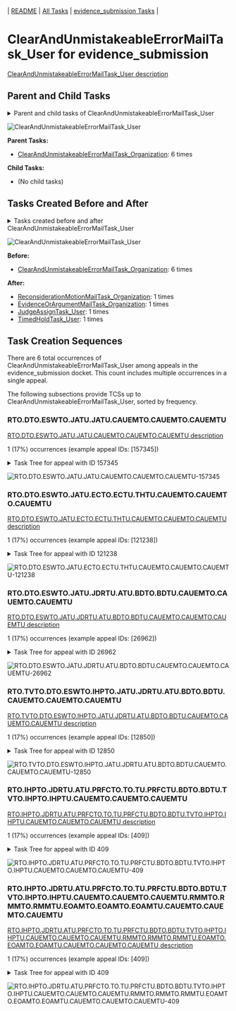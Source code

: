 <!-- DO NOT EDIT THIS FILE.  This file is autogenerated. -->
| [README](../README.md) | [All Tasks](../alltasks.md) | [evidence_submission Tasks](tasklist.md) |

# ClearAndUnmistakeableErrorMailTask_User for evidence_submission

[ClearAndUnmistakeableErrorMailTask_User description](../descr/ClearAndUnmistakeableErrorMailTask_User.md)

## Parent and Child Tasks

<details><summary markdown='span'>Parent and child tasks of ClearAndUnmistakeableErrorMailTask_User
</summary>

```
digraph G {
rankdir=LR;
node [shape=box]
"ClearAndUnmistakeableErrorMailTask_Organization" -> "ClearAndUnmistakeableErrorMailTask_User" [label=6]
}
```
</details>

![ClearAndUnmistakeableErrorMailTask_User](dot/ClearAndUnmistakeableErrorMailTask_User-parentchild.dot.png)

**Parent Tasks:**

   * [ClearAndUnmistakeableErrorMailTask_Organization](ClearAndUnmistakeableErrorMailTask_Organization.md): 6 times

**Child Tasks:**

   * (No child tasks)

## Tasks Created Before and After

<details><summary markdown='span'>Tasks created before and after ClearAndUnmistakeableErrorMailTask_User</summary>

```
digraph G {
rankdir=LR;

"ClearAndUnmistakeableErrorMailTask_User" -> "TimedHoldTask_User" [label=1]
"ClearAndUnmistakeableErrorMailTask_User" -> "ReconsiderationMotionMailTask_Organization" [label=1]
"ClearAndUnmistakeableErrorMailTask_User" -> "JudgeAssignTask_User" [label=1]
"ClearAndUnmistakeableErrorMailTask_User" -> "EvidenceOrArgumentMailTask_Organization" [label=1]
"ClearAndUnmistakeableErrorMailTask_Organization" -> "ClearAndUnmistakeableErrorMailTask_User" [label=6]
}
```
</details>

![ClearAndUnmistakeableErrorMailTask_User](dot/ClearAndUnmistakeableErrorMailTask_User.dot.png)

**Before:**

   * [ClearAndUnmistakeableErrorMailTask_Organization](ClearAndUnmistakeableErrorMailTask_Organization.md): 6 times

**After:**

   * [ReconsiderationMotionMailTask_Organization](ReconsiderationMotionMailTask_Organization.md): 1 times
   * [EvidenceOrArgumentMailTask_Organization](EvidenceOrArgumentMailTask_Organization.md): 1 times
   * [JudgeAssignTask_User](JudgeAssignTask_User.md): 1 times
   * [TimedHoldTask_User](TimedHoldTask_User.md): 1 times

## Task Creation Sequences

There are 6 total occurrences of ClearAndUnmistakeableErrorMailTask_User among appeals in the evidence_submission docket.  This count includes multiple occurrences in a single appeal.

The following subsections provide TCSs up to ClearAndUnmistakeableErrorMailTask_User, sorted by frequency.

### RTO.DTO.ESWTO.JATU.JATU.CAUEMTO.CAUEMTO.CAUEMTU

[RTO.DTO.ESWTO.JATU.JATU.CAUEMTO.CAUEMTO.CAUEMTU description](../descr/RTO.DTO.ESWTO.JATU.JATU.CAUEMTO.CAUEMTO.CAUEMTU.md)

1 (17%) occurrences (example appeal IDs: [157345])

<details><summary markdown='span'>Task Tree for appeal with ID 157345</summary>

```
@startuml
skinparam {
  ObjectBorderColor #555
  ObjectBorderThickness 0
  ObjectFontStyle bold
  ObjectFontSize 14
  ObjectAttributeFontColor #333
  ObjectAttributeFontSize 12
}
  object 0.RootTask #8dd3c7 {
Organization
}
  object 1.DistributionTask #ffffb3 {
Organization
}
  object 2.EvidenceSubmissionWindowTask #fccde5 {
Organization
}
  object 3.JudgeAssignTask #ccebc5 {
User
}
  object 4.JudgeDecisionReviewTask #d9d9d9 {
User
}
  object 5.AttorneyTask #bc80bd {
User
}
  object 6.JudgeAssignTask #ccebc5 {
User
}
  object 7.ClearAndUnmistakeableErrorMailTask #b3de69 {
Organization
}
  object 8.ClearAndUnmistakeableErrorMailTask #b3de69 {
Organization
}
  object 9.ClearAndUnmistakeableErrorMailTask #b3de69 {
User  <back:white>    </back>
}
  object 10.JudgeDecisionReviewTask #d9d9d9 {
User
}
  object 11.AttorneyTask #bc80bd {
User
}
  object 12.JudgeAssignTask #ccebc5 {
User
}
  object 13.JudgeAssignTask #ccebc5 {
User
}
  object 14.JudgeDecisionReviewTask #d9d9d9 {
User
}
  object 15.AttorneyTask #bc80bd {
User
}
  object 16.BvaDispatchTask #b3de69 {
Organization
}
  object 17.BvaDispatchTask #b3de69 {
User
}
0.RootTask -- 1.DistributionTask
1.DistributionTask -- 2.EvidenceSubmissionWindowTask
0.RootTask -- 3.JudgeAssignTask
0.RootTask -- 4.JudgeDecisionReviewTask
4.JudgeDecisionReviewTask -- 5.AttorneyTask
0.RootTask -- 6.JudgeAssignTask
0.RootTask -- 7.ClearAndUnmistakeableErrorMailTask
7.ClearAndUnmistakeableErrorMailTask -- 8.ClearAndUnmistakeableErrorMailTask
8.ClearAndUnmistakeableErrorMailTask -- 9.ClearAndUnmistakeableErrorMailTask
0.RootTask -- 10.JudgeDecisionReviewTask
10.JudgeDecisionReviewTask -- 11.AttorneyTask
0.RootTask -- 12.JudgeAssignTask
0.RootTask -- 13.JudgeAssignTask
0.RootTask -- 14.JudgeDecisionReviewTask
14.JudgeDecisionReviewTask -- 15.AttorneyTask
0.RootTask -- 16.BvaDispatchTask
16.BvaDispatchTask -- 17.BvaDispatchTask
@enduml
```
</details>

![RTO.DTO.ESWTO.JATU.JATU.CAUEMTO.CAUEMTO.CAUEMTU-157345](uml/RTO.DTO.ESWTO.JATU.JATU.CAUEMTO.CAUEMTO.CAUEMTU-157345.png)

### RTO.DTO.ESWTO.JATU.ECTO.ECTU.THTU.CAUEMTO.CAUEMTO.CAUEMTU

[RTO.DTO.ESWTO.JATU.ECTO.ECTU.THTU.CAUEMTO.CAUEMTO.CAUEMTU description](../descr/RTO.DTO.ESWTO.JATU.ECTO.ECTU.THTU.CAUEMTO.CAUEMTO.CAUEMTU.md)

1 (17%) occurrences (example appeal IDs: [121238])

<details><summary markdown='span'>Task Tree for appeal with ID 121238</summary>

```
@startuml
skinparam {
  ObjectBorderColor #555
  ObjectBorderThickness 0
  ObjectFontStyle bold
  ObjectFontSize 14
  ObjectAttributeFontColor #333
  ObjectAttributeFontSize 12
}
  object 0.RootTask #8dd3c7 {
Organization
}
  object 1.DistributionTask #ffffb3 {
Organization
}
  object 2.EvidenceSubmissionWindowTask #fccde5 {
Organization
}
  object 3.JudgeAssignTask #ccebc5 {
User
}
  object 4.ExtensionColocatedTask #ffed6f {
Organization
}
  object 5.ExtensionColocatedTask #ffed6f {
User
}
  object 6.TimedHoldTask #fccde5 {
User
}
  object 7.ClearAndUnmistakeableErrorMailTask #b3de69 {
Organization
}
  object 8.ClearAndUnmistakeableErrorMailTask #b3de69 {
Organization
}
  object 9.ClearAndUnmistakeableErrorMailTask #b3de69 {
User  <back:white>    </back>
}
  object 10.TimedHoldTask #fccde5 {
User
}
  object 11.JudgeDecisionReviewTask #d9d9d9 {
User
}
  object 12.AttorneyTask #bc80bd {
User
}
  object 13.JudgeAssignTask #ccebc5 {
User
}
  object 14.JudgeAssignTask #ccebc5 {
User
}
  object 15.JudgeDecisionReviewTask #d9d9d9 {
User
}
  object 16.AttorneyTask #bc80bd {
User
}
  object 17.BvaDispatchTask #b3de69 {
Organization
}
  object 18.BvaDispatchTask #b3de69 {
User
}
  object 19.BvaDispatchTask #b3de69 {
User
}
0.RootTask -- 1.DistributionTask
1.DistributionTask -- 2.EvidenceSubmissionWindowTask
0.RootTask -- 3.JudgeAssignTask
3.JudgeAssignTask -- 4.ExtensionColocatedTask
4.ExtensionColocatedTask -- 5.ExtensionColocatedTask
5.ExtensionColocatedTask -- 6.TimedHoldTask
0.RootTask -- 7.ClearAndUnmistakeableErrorMailTask
7.ClearAndUnmistakeableErrorMailTask -- 8.ClearAndUnmistakeableErrorMailTask
8.ClearAndUnmistakeableErrorMailTask -- 9.ClearAndUnmistakeableErrorMailTask
5.ExtensionColocatedTask -- 10.TimedHoldTask
0.RootTask -- 11.JudgeDecisionReviewTask
11.JudgeDecisionReviewTask -- 12.AttorneyTask
0.RootTask -- 13.JudgeAssignTask
0.RootTask -- 14.JudgeAssignTask
0.RootTask -- 15.JudgeDecisionReviewTask
15.JudgeDecisionReviewTask -- 16.AttorneyTask
0.RootTask -- 17.BvaDispatchTask
17.BvaDispatchTask -- 18.BvaDispatchTask
17.BvaDispatchTask -- 19.BvaDispatchTask
@enduml
```
</details>

![RTO.DTO.ESWTO.JATU.ECTO.ECTU.THTU.CAUEMTO.CAUEMTO.CAUEMTU-121238](uml/RTO.DTO.ESWTO.JATU.ECTO.ECTU.THTU.CAUEMTO.CAUEMTO.CAUEMTU-121238.png)

### RTO.DTO.ESWTO.JATU.JDRTU.ATU.BDTO.BDTU.CAUEMTO.CAUEMTO.CAUEMTU

[RTO.DTO.ESWTO.JATU.JDRTU.ATU.BDTO.BDTU.CAUEMTO.CAUEMTO.CAUEMTU description](../descr/RTO.DTO.ESWTO.JATU.JDRTU.ATU.BDTO.BDTU.CAUEMTO.CAUEMTO.CAUEMTU.md)

1 (17%) occurrences (example appeal IDs: [26962])

<details><summary markdown='span'>Task Tree for appeal with ID 26962</summary>

```
@startuml
skinparam {
  ObjectBorderColor #555
  ObjectBorderThickness 0
  ObjectFontStyle bold
  ObjectFontSize 14
  ObjectAttributeFontColor #333
  ObjectAttributeFontSize 12
}
  object 0.RootTask #8dd3c7 {
Organization
}
  object 1.DistributionTask #ffffb3 {
Organization
}
  object 2.EvidenceSubmissionWindowTask #fccde5 {
Organization
}
  object 3.JudgeAssignTask #ccebc5 {
User
}
  object 4.JudgeDecisionReviewTask #d9d9d9 {
User
}
  object 5.AttorneyTask #bc80bd {
User
}
  object 6.BvaDispatchTask #b3de69 {
Organization
}
  object 7.BvaDispatchTask #b3de69 {
User
}
  object 8.ClearAndUnmistakeableErrorMailTask #b3de69 {
Organization
}
  object 9.ClearAndUnmistakeableErrorMailTask #b3de69 {
Organization
}
  object 10.ClearAndUnmistakeableErrorMailTask #b3de69 {
User  <back:white>    </back>
}
0.RootTask -- 1.DistributionTask
1.DistributionTask -- 2.EvidenceSubmissionWindowTask
0.RootTask -- 3.JudgeAssignTask
0.RootTask -- 4.JudgeDecisionReviewTask
4.JudgeDecisionReviewTask -- 5.AttorneyTask
0.RootTask -- 6.BvaDispatchTask
6.BvaDispatchTask -- 7.BvaDispatchTask
0.RootTask -- 8.ClearAndUnmistakeableErrorMailTask
8.ClearAndUnmistakeableErrorMailTask -- 9.ClearAndUnmistakeableErrorMailTask
9.ClearAndUnmistakeableErrorMailTask -- 10.ClearAndUnmistakeableErrorMailTask
@enduml
```
</details>

![RTO.DTO.ESWTO.JATU.JDRTU.ATU.BDTO.BDTU.CAUEMTO.CAUEMTO.CAUEMTU-26962](uml/RTO.DTO.ESWTO.JATU.JDRTU.ATU.BDTO.BDTU.CAUEMTO.CAUEMTO.CAUEMTU-26962.png)

### RTO.TVTO.DTO.ESWTO.IHPTO.JATU.JDRTU.ATU.BDTO.BDTU.CAUEMTO.CAUEMTO.CAUEMTU

[RTO.TVTO.DTO.ESWTO.IHPTO.JATU.JDRTU.ATU.BDTO.BDTU.CAUEMTO.CAUEMTO.CAUEMTU description](../descr/RTO.TVTO.DTO.ESWTO.IHPTO.JATU.JDRTU.ATU.BDTO.BDTU.CAUEMTO.CAUEMTO.CAUEMTU.md)

1 (17%) occurrences (example appeal IDs: [12850])

<details><summary markdown='span'>Task Tree for appeal with ID 12850</summary>

```
@startuml
skinparam {
  ObjectBorderColor #555
  ObjectBorderThickness 0
  ObjectFontStyle bold
  ObjectFontSize 14
  ObjectAttributeFontColor #333
  ObjectAttributeFontSize 12
}
  object 0.RootTask #8dd3c7 {
Organization
}
  object 1.TrackVeteranTask #bebada {
Organization
}
  object 2.DistributionTask #ffffb3 {
Organization
}
  object 3.EvidenceSubmissionWindowTask #fccde5 {
Organization
}
  object 4.InformalHearingPresentationTask #fdb462 {
Organization
}
  object 5.JudgeAssignTask #ccebc5 {
User
}
  object 6.JudgeDecisionReviewTask #d9d9d9 {
User
}
  object 7.AttorneyTask #bc80bd {
User
}
  object 8.BvaDispatchTask #b3de69 {
Organization
}
  object 9.BvaDispatchTask #b3de69 {
User
}
  object 10.OtherMotionMailTask #ffed6f {
Organization
}
  object 11.OtherMotionMailTask #ffed6f {
Organization
}
  object 12.ClearAndUnmistakeableErrorMailTask #b3de69 {
Organization
}
  object 13.ClearAndUnmistakeableErrorMailTask #b3de69 {
Organization
}
  object 14.ClearAndUnmistakeableErrorMailTask #b3de69 {
User  <back:white>    </back>
}
0.RootTask -- 1.TrackVeteranTask
0.RootTask -- 2.DistributionTask
2.DistributionTask -- 3.EvidenceSubmissionWindowTask
2.DistributionTask -- 4.InformalHearingPresentationTask
0.RootTask -- 5.JudgeAssignTask
0.RootTask -- 6.JudgeDecisionReviewTask
6.JudgeDecisionReviewTask -- 7.AttorneyTask
0.RootTask -- 8.BvaDispatchTask
8.BvaDispatchTask -- 9.BvaDispatchTask
0.RootTask -- 10.OtherMotionMailTask
10.OtherMotionMailTask -- 11.OtherMotionMailTask
0.RootTask -- 12.ClearAndUnmistakeableErrorMailTask
12.ClearAndUnmistakeableErrorMailTask -- 13.ClearAndUnmistakeableErrorMailTask
13.ClearAndUnmistakeableErrorMailTask -- 14.ClearAndUnmistakeableErrorMailTask
@enduml
```
</details>

![RTO.TVTO.DTO.ESWTO.IHPTO.JATU.JDRTU.ATU.BDTO.BDTU.CAUEMTO.CAUEMTO.CAUEMTU-12850](uml/RTO.TVTO.DTO.ESWTO.IHPTO.JATU.JDRTU.ATU.BDTO.BDTU.CAUEMTO.CAUEMTO.CAUEMTU-12850.png)

### RTO.IHPTO.JDRTU.ATU.PRFCTO.TO.TU.PRFCTU.BDTO.BDTU.TVTO.IHPTO.IHPTU.CAUEMTO.CAUEMTO.CAUEMTU

[RTO.IHPTO.JDRTU.ATU.PRFCTO.TO.TU.PRFCTU.BDTO.BDTU.TVTO.IHPTO.IHPTU.CAUEMTO.CAUEMTO.CAUEMTU description](../descr/RTO.IHPTO.JDRTU.ATU.PRFCTO.TO.TU.PRFCTU.BDTO.BDTU.TVTO.IHPTO.IHPTU.CAUEMTO.CAUEMTO.CAUEMTU.md)

1 (17%) occurrences (example appeal IDs: [409])

<details><summary markdown='span'>Task Tree for appeal with ID 409</summary>

```
@startuml
skinparam {
  ObjectBorderColor #555
  ObjectBorderThickness 0
  ObjectFontStyle bold
  ObjectFontSize 14
  ObjectAttributeFontColor #333
  ObjectAttributeFontSize 12
}
  object 0.RootTask #8dd3c7 {
Organization
}
  object 1.InformalHearingPresentationTask #fdb462 {
Organization
}
  object 2.JudgeDecisionReviewTask #d9d9d9 {
User
}
  object 3.AttorneyTask #bc80bd {
User
}
  object 4.PreRoutingFoiaColocatedTask #8dd3c7 {
Organization
}
  object 5.PreRoutingFoiaColocatedTask #8dd3c7 {
User
}
  object 6.Task #8dd3c7 {
Organization
}
  object 7.Task #8dd3c7 {
User
}
  object 8.PreRoutingFoiaColocatedTask #8dd3c7 {
User
}
  object 9.BvaDispatchTask #b3de69 {
Organization
}
  object 10.BvaDispatchTask #b3de69 {
User
}
  object 11.JudgeDispatchReturnTask #ffffb3 {
User
}
  object 12.TrackVeteranTask #bebada {
Organization
}
  object 13.InformalHearingPresentationTask #fdb462 {
Organization
}
  object 14.InformalHearingPresentationTask #fdb462 {
User
}
  object 15.ClearAndUnmistakeableErrorMailTask #b3de69 {
Organization
}
  object 16.ClearAndUnmistakeableErrorMailTask #b3de69 {
Organization
}
  object 17.ClearAndUnmistakeableErrorMailTask #b3de69 {
User  <back:white>    </back>
}
  object 18.AodMotionMailTask #d9d9d9 {
Organization
}
  object 19.AodMotionMailTask #d9d9d9 {
Organization
}
  object 20.AodMotionMailTask #d9d9d9 {
User
}
  object 21.ReconsiderationMotionMailTask #fdb462 {
Organization
}
  object 22.ReconsiderationMotionMailTask #fdb462 {
Organization
}
  object 23.ReconsiderationMotionMailTask #fdb462 {
User
}
  object 24.EvidenceOrArgumentMailTask #ffffb3 {
Organization
}
  object 25.EvidenceOrArgumentMailTask #ffffb3 {
Organization
}
  object 26.EvidenceOrArgumentMailTask #ffffb3 {
User
}
  object 27.EvidenceOrArgumentMailTask #ffffb3 {
User
}
  object 28.ClearAndUnmistakeableErrorMailTask #b3de69 {
Organization
}
  object 29.ClearAndUnmistakeableErrorMailTask #b3de69 {
Organization
}
  object 30.ClearAndUnmistakeableErrorMailTask #b3de69 {
User  <back:white>    </back>
}
  object 31.ReconsiderationMotionMailTask #fdb462 {
Organization
}
  object 32.ReconsiderationMotionMailTask #fdb462 {
Organization
}
  object 33.ReconsiderationMotionMailTask #fdb462 {
User
}
  object 34.AodMotionMailTask #d9d9d9 {
Organization
}
  object 35.AodMotionMailTask #d9d9d9 {
Organization
}
  object 36.AodMotionMailTask #d9d9d9 {
User
}
  object 37.EvidenceOrArgumentMailTask #ffffb3 {
Organization
}
  object 38.EvidenceOrArgumentMailTask #ffffb3 {
Organization
}
  object 39.EvidenceOrArgumentMailTask #ffffb3 {
User
}
  object 40.EvidenceOrArgumentMailTask #ffffb3 {
Organization
}
  object 41.EvidenceOrArgumentMailTask #ffffb3 {
Organization
}
  object 42.EvidenceOrArgumentMailTask #ffffb3 {
User
}
0.RootTask -- 1.InformalHearingPresentationTask
0.RootTask -- 2.JudgeDecisionReviewTask
2.JudgeDecisionReviewTask -- 3.AttorneyTask
3.AttorneyTask -- 4.PreRoutingFoiaColocatedTask
4.PreRoutingFoiaColocatedTask -- 5.PreRoutingFoiaColocatedTask
5.PreRoutingFoiaColocatedTask -- 6.Task
6.Task -- 7.Task
4.PreRoutingFoiaColocatedTask -- 8.PreRoutingFoiaColocatedTask
0.RootTask -- 9.BvaDispatchTask
9.BvaDispatchTask -- 10.BvaDispatchTask
10.BvaDispatchTask -- 11.JudgeDispatchReturnTask
0.RootTask -- 12.TrackVeteranTask
0.RootTask -- 13.InformalHearingPresentationTask
13.InformalHearingPresentationTask -- 14.InformalHearingPresentationTask
0.RootTask -- 15.ClearAndUnmistakeableErrorMailTask
15.ClearAndUnmistakeableErrorMailTask -- 16.ClearAndUnmistakeableErrorMailTask
16.ClearAndUnmistakeableErrorMailTask -- 17.ClearAndUnmistakeableErrorMailTask
0.RootTask -- 18.AodMotionMailTask
18.AodMotionMailTask -- 19.AodMotionMailTask
19.AodMotionMailTask -- 20.AodMotionMailTask
0.RootTask -- 21.ReconsiderationMotionMailTask
21.ReconsiderationMotionMailTask -- 22.ReconsiderationMotionMailTask
22.ReconsiderationMotionMailTask -- 23.ReconsiderationMotionMailTask
0.RootTask -- 24.EvidenceOrArgumentMailTask
24.EvidenceOrArgumentMailTask -- 25.EvidenceOrArgumentMailTask
25.EvidenceOrArgumentMailTask -- 26.EvidenceOrArgumentMailTask
25.EvidenceOrArgumentMailTask -- 27.EvidenceOrArgumentMailTask
0.RootTask -- 28.ClearAndUnmistakeableErrorMailTask
28.ClearAndUnmistakeableErrorMailTask -- 29.ClearAndUnmistakeableErrorMailTask
29.ClearAndUnmistakeableErrorMailTask -- 30.ClearAndUnmistakeableErrorMailTask
0.RootTask -- 31.ReconsiderationMotionMailTask
31.ReconsiderationMotionMailTask -- 32.ReconsiderationMotionMailTask
32.ReconsiderationMotionMailTask -- 33.ReconsiderationMotionMailTask
0.RootTask -- 34.AodMotionMailTask
34.AodMotionMailTask -- 35.AodMotionMailTask
35.AodMotionMailTask -- 36.AodMotionMailTask
0.RootTask -- 37.EvidenceOrArgumentMailTask
37.EvidenceOrArgumentMailTask -- 38.EvidenceOrArgumentMailTask
38.EvidenceOrArgumentMailTask -- 39.EvidenceOrArgumentMailTask
0.RootTask -- 40.EvidenceOrArgumentMailTask
40.EvidenceOrArgumentMailTask -- 41.EvidenceOrArgumentMailTask
41.EvidenceOrArgumentMailTask -- 42.EvidenceOrArgumentMailTask
@enduml
```
</details>

![RTO.IHPTO.JDRTU.ATU.PRFCTO.TO.TU.PRFCTU.BDTO.BDTU.TVTO.IHPTO.IHPTU.CAUEMTO.CAUEMTO.CAUEMTU-409](uml/RTO.IHPTO.JDRTU.ATU.PRFCTO.TO.TU.PRFCTU.BDTO.BDTU.TVTO.IHPTO.IHPTU.CAUEMTO.CAUEMTO.CAUEMTU-409.png)

### RTO.IHPTO.JDRTU.ATU.PRFCTO.TO.TU.PRFCTU.BDTO.BDTU.TVTO.IHPTO.IHPTU.CAUEMTO.CAUEMTO.CAUEMTU.RMMTO.RMMTO.RMMTU.EOAMTO.EOAMTO.EOAMTU.CAUEMTO.CAUEMTO.CAUEMTU

[RTO.IHPTO.JDRTU.ATU.PRFCTO.TO.TU.PRFCTU.BDTO.BDTU.TVTO.IHPTO.IHPTU.CAUEMTO.CAUEMTO.CAUEMTU.RMMTO.RMMTO.RMMTU.EOAMTO.EOAMTO.EOAMTU.CAUEMTO.CAUEMTO.CAUEMTU description](../descr/RTO.IHPTO.JDRTU.ATU.PRFCTO.TO.TU.PRFCTU.BDTO.BDTU.TVTO.IHPTO.IHPTU.CAUEMTO.CAUEMTO.CAUEMTU.RMMTO.RMMTO.RMMTU.EOAMTO.EOAMTO.EOAMTU.CAUEMTO.CAUEMTO.CAUEMTU.md)

1 (17%) occurrences (example appeal IDs: [409])

<details><summary markdown='span'>Task Tree for appeal with ID 409</summary>

```
@startuml
skinparam {
  ObjectBorderColor #555
  ObjectBorderThickness 0
  ObjectFontStyle bold
  ObjectFontSize 14
  ObjectAttributeFontColor #333
  ObjectAttributeFontSize 12
}
  object 0.RootTask #8dd3c7 {
Organization
}
  object 1.InformalHearingPresentationTask #fdb462 {
Organization
}
  object 2.JudgeDecisionReviewTask #d9d9d9 {
User
}
  object 3.AttorneyTask #bc80bd {
User
}
  object 4.PreRoutingFoiaColocatedTask #8dd3c7 {
Organization
}
  object 5.PreRoutingFoiaColocatedTask #8dd3c7 {
User
}
  object 6.Task #8dd3c7 {
Organization
}
  object 7.Task #8dd3c7 {
User
}
  object 8.PreRoutingFoiaColocatedTask #8dd3c7 {
User
}
  object 9.BvaDispatchTask #b3de69 {
Organization
}
  object 10.BvaDispatchTask #b3de69 {
User
}
  object 11.JudgeDispatchReturnTask #ffffb3 {
User
}
  object 12.TrackVeteranTask #bebada {
Organization
}
  object 13.InformalHearingPresentationTask #fdb462 {
Organization
}
  object 14.InformalHearingPresentationTask #fdb462 {
User
}
  object 15.ClearAndUnmistakeableErrorMailTask #b3de69 {
Organization
}
  object 16.ClearAndUnmistakeableErrorMailTask #b3de69 {
Organization
}
  object 17.ClearAndUnmistakeableErrorMailTask #b3de69 {
User  <back:white>    </back>
}
  object 18.AodMotionMailTask #d9d9d9 {
Organization
}
  object 19.AodMotionMailTask #d9d9d9 {
Organization
}
  object 20.AodMotionMailTask #d9d9d9 {
User
}
  object 21.ReconsiderationMotionMailTask #fdb462 {
Organization
}
  object 22.ReconsiderationMotionMailTask #fdb462 {
Organization
}
  object 23.ReconsiderationMotionMailTask #fdb462 {
User
}
  object 24.EvidenceOrArgumentMailTask #ffffb3 {
Organization
}
  object 25.EvidenceOrArgumentMailTask #ffffb3 {
Organization
}
  object 26.EvidenceOrArgumentMailTask #ffffb3 {
User
}
  object 27.EvidenceOrArgumentMailTask #ffffb3 {
User
}
  object 28.ClearAndUnmistakeableErrorMailTask #b3de69 {
Organization
}
  object 29.ClearAndUnmistakeableErrorMailTask #b3de69 {
Organization
}
  object 30.ClearAndUnmistakeableErrorMailTask #b3de69 {
User  <back:white>    </back>
}
  object 31.ReconsiderationMotionMailTask #fdb462 {
Organization
}
  object 32.ReconsiderationMotionMailTask #fdb462 {
Organization
}
  object 33.ReconsiderationMotionMailTask #fdb462 {
User
}
  object 34.AodMotionMailTask #d9d9d9 {
Organization
}
  object 35.AodMotionMailTask #d9d9d9 {
Organization
}
  object 36.AodMotionMailTask #d9d9d9 {
User
}
  object 37.EvidenceOrArgumentMailTask #ffffb3 {
Organization
}
  object 38.EvidenceOrArgumentMailTask #ffffb3 {
Organization
}
  object 39.EvidenceOrArgumentMailTask #ffffb3 {
User
}
  object 40.EvidenceOrArgumentMailTask #ffffb3 {
Organization
}
  object 41.EvidenceOrArgumentMailTask #ffffb3 {
Organization
}
  object 42.EvidenceOrArgumentMailTask #ffffb3 {
User
}
0.RootTask -- 1.InformalHearingPresentationTask
0.RootTask -- 2.JudgeDecisionReviewTask
2.JudgeDecisionReviewTask -- 3.AttorneyTask
3.AttorneyTask -- 4.PreRoutingFoiaColocatedTask
4.PreRoutingFoiaColocatedTask -- 5.PreRoutingFoiaColocatedTask
5.PreRoutingFoiaColocatedTask -- 6.Task
6.Task -- 7.Task
4.PreRoutingFoiaColocatedTask -- 8.PreRoutingFoiaColocatedTask
0.RootTask -- 9.BvaDispatchTask
9.BvaDispatchTask -- 10.BvaDispatchTask
10.BvaDispatchTask -- 11.JudgeDispatchReturnTask
0.RootTask -- 12.TrackVeteranTask
0.RootTask -- 13.InformalHearingPresentationTask
13.InformalHearingPresentationTask -- 14.InformalHearingPresentationTask
0.RootTask -- 15.ClearAndUnmistakeableErrorMailTask
15.ClearAndUnmistakeableErrorMailTask -- 16.ClearAndUnmistakeableErrorMailTask
16.ClearAndUnmistakeableErrorMailTask -- 17.ClearAndUnmistakeableErrorMailTask
0.RootTask -- 18.AodMotionMailTask
18.AodMotionMailTask -- 19.AodMotionMailTask
19.AodMotionMailTask -- 20.AodMotionMailTask
0.RootTask -- 21.ReconsiderationMotionMailTask
21.ReconsiderationMotionMailTask -- 22.ReconsiderationMotionMailTask
22.ReconsiderationMotionMailTask -- 23.ReconsiderationMotionMailTask
0.RootTask -- 24.EvidenceOrArgumentMailTask
24.EvidenceOrArgumentMailTask -- 25.EvidenceOrArgumentMailTask
25.EvidenceOrArgumentMailTask -- 26.EvidenceOrArgumentMailTask
25.EvidenceOrArgumentMailTask -- 27.EvidenceOrArgumentMailTask
0.RootTask -- 28.ClearAndUnmistakeableErrorMailTask
28.ClearAndUnmistakeableErrorMailTask -- 29.ClearAndUnmistakeableErrorMailTask
29.ClearAndUnmistakeableErrorMailTask -- 30.ClearAndUnmistakeableErrorMailTask
0.RootTask -- 31.ReconsiderationMotionMailTask
31.ReconsiderationMotionMailTask -- 32.ReconsiderationMotionMailTask
32.ReconsiderationMotionMailTask -- 33.ReconsiderationMotionMailTask
0.RootTask -- 34.AodMotionMailTask
34.AodMotionMailTask -- 35.AodMotionMailTask
35.AodMotionMailTask -- 36.AodMotionMailTask
0.RootTask -- 37.EvidenceOrArgumentMailTask
37.EvidenceOrArgumentMailTask -- 38.EvidenceOrArgumentMailTask
38.EvidenceOrArgumentMailTask -- 39.EvidenceOrArgumentMailTask
0.RootTask -- 40.EvidenceOrArgumentMailTask
40.EvidenceOrArgumentMailTask -- 41.EvidenceOrArgumentMailTask
41.EvidenceOrArgumentMailTask -- 42.EvidenceOrArgumentMailTask
@enduml
```
</details>

![RTO.IHPTO.JDRTU.ATU.PRFCTO.TO.TU.PRFCTU.BDTO.BDTU.TVTO.IHPTO.IHPTU.CAUEMTO.CAUEMTO.CAUEMTU.RMMTO.RMMTO.RMMTU.EOAMTO.EOAMTO.EOAMTU.CAUEMTO.CAUEMTO.CAUEMTU-409](uml/RTO.IHPTO.JDRTU.ATU.PRFCTO.TO.TU.PRFCTU.BDTO.BDTU.TVTO.IHPTO.IHPTU.CAUEMTO.CAUEMTO.CAUEMTU.RMMTO.RMMTO.RMMTU.EOAMTO.EOAMTO.EOAMTU.CAUEMTO.CAUEMTO.CAUEMTU-409.png)

